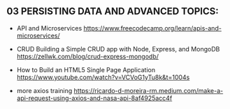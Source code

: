 ## 03 PERSISTING DATA AND ADVANCED TOPICS:

- API and Microservices
  https://www.freecodecamp.org/learn/apis-and-microservices/

- CRUD Building a Simple CRUD app with Node, Express, and MongoDB
  https://zellwk.com/blog/crud-express-mongodb/

- How to Build an HTML5 Single Page Application
  https://www.youtube.com/watch?v=VCVoG1yTu8k&t=1004s

- more axios training
  https://ricardo-d-moreira-rm.medium.com/make-a-api-request-using-axios-and-nasa-api-8af4925acc4f
